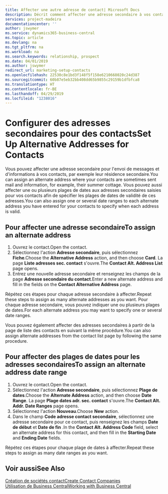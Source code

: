 ```yaml
---
title: Affecter une autre adresse de contact| Microsoft Docs
description: Décrit comment affecter une adresse secondaire à vos contacts ou prospects, où ils reçoivent parfois des informations.
services: project-madeira
documentationcenter: ''
author: jswymer
ms.service: dynamics365-business-central
ms.topic: article
ms.devlang: na
ms.tgt_pltfrm: na
ms.workload: na
ms.search.keywords: relationship, prospect
ms.date: 04/01/2019
ms.author: jswymer
redirect_url: marketing-setup-contacts
ms.openlocfilehash: 22530c8e1bd3f148f5f158e6210668020c24d387
ms.sourcegitcommit: 60b87e5eb32bb408dd65b9855c29159b1dfbfca8
ms.translationtype: HT
ms.contentlocale: fr-BE
ms.lasthandoff: 04/29/2019
ms.locfileid: "1238016"
---
```

# <a name="set-up-alternative-addresses-for-contacts"></a><span data-ttu-id="9a1ec-103">Configurer des adresses secondaires pour des contacts</span><span class="sxs-lookup"><span data-stu-id="9a1ec-103">Set Up Alternative Addresses for Contacts</span></span>
<span data-ttu-id="9a1ec-104">Vous pouvez affecter une adresse secondaire pour l'envoi de messages et d'informations à vos contacts, par exemple leur résidence secondaire.</span><span class="sxs-lookup"><span data-stu-id="9a1ec-104">You can assign an alternate address where your contacts are sometimes sent mail and information, for example, their summer cottage.</span></span> <span data-ttu-id="9a1ec-105">Vous pouvez aussi affecter une ou plusieurs plages de dates aux adresses secondaires saisies pour vos contacts afin de spécifier les plages de dates de validité de ces adresses.</span><span class="sxs-lookup"><span data-stu-id="9a1ec-105">You can also assign one or several date ranges to each alternate address you have entered for your contacts to specify when each address is valid.</span></span>

## <a name="to-assign-an-alternate-address"></a><span data-ttu-id="9a1ec-106">Pour affecter une adresse secondaire</span><span class="sxs-lookup"><span data-stu-id="9a1ec-106">To assign an alternate address</span></span>
1. <span data-ttu-id="9a1ec-107">Ouvrez le contact.</span><span class="sxs-lookup"><span data-stu-id="9a1ec-107">Open the contact.</span></span>
2. <span data-ttu-id="9a1ec-108">Sélectionnez l'action **Adresse secondaire**, puis sélectionnez **Fiche**.</span><span class="sxs-lookup"><span data-stu-id="9a1ec-108">Choose the **Alternative Address** action, and then choose **Card**.</span></span> <span data-ttu-id="9a1ec-109">La page **Liste adresses sec. contact** s'ouvre.</span><span class="sxs-lookup"><span data-stu-id="9a1ec-109">The **Contact Alt. Address List** page opens.</span></span>
3. <span data-ttu-id="9a1ec-110">Entrez une nouvelle adresse secondaire et renseignez les champs de la page **Adresse secondaire du contact**.</span><span class="sxs-lookup"><span data-stu-id="9a1ec-110">Enter a new alternate address and fill in the fields on the **Contact Alternative Address** page.</span></span>

<span data-ttu-id="9a1ec-111">Répétez ces étapes pour chaque adresse secondaire à affecter.</span><span class="sxs-lookup"><span data-stu-id="9a1ec-111">Repeat these steps to assign as many alternate addresses as you want.</span></span> <span data-ttu-id="9a1ec-112">Pour chaque adresse secondaire, vous pouvez indiquer une ou plusieurs plages de dates.</span><span class="sxs-lookup"><span data-stu-id="9a1ec-112">For each alternate address you may want to specify one or several date ranges.</span></span>

<span data-ttu-id="9a1ec-113">Vous pouvez également affecter des adresses secondaires à partir de la page de liste des contacts en suivant la même procédure.</span><span class="sxs-lookup"><span data-stu-id="9a1ec-113">You can also assign alternate addresses from the contact list page by following the same procedure.</span></span>

## <a name="to-assign-an-alternate-address-date-range"></a><span data-ttu-id="9a1ec-114">Pour affecter des plages de dates pour les adresses secondaires</span><span class="sxs-lookup"><span data-stu-id="9a1ec-114">To assign an alternate address date range</span></span>
1. <span data-ttu-id="9a1ec-115">Ouvrez le contact.</span><span class="sxs-lookup"><span data-stu-id="9a1ec-115">Open the contact.</span></span>
2. <span data-ttu-id="9a1ec-116">Sélectionnez l'action **Adresse secondaire**, puis sélectionnez **Plage de dates**.</span><span class="sxs-lookup"><span data-stu-id="9a1ec-116">Choose the **Alternate Address** action, and then choose **Date Range**.</span></span> <span data-ttu-id="9a1ec-117">La page **Plage dates adr. sec. contact** s'ouvre.</span><span class="sxs-lookup"><span data-stu-id="9a1ec-117">The **Contact Alt. Addr. Date Ranges** page opens.</span></span>
3. <span data-ttu-id="9a1ec-118">Sélectionnez l'action **Nouveau**.</span><span class="sxs-lookup"><span data-stu-id="9a1ec-118">Choose **New** action.</span></span>
4. <span data-ttu-id="9a1ec-119">Dans le champ **Code adresse contact secondaire**, sélectionnez une adresse secondaire pour ce contact, puis renseignez les champs **Date de début** et **Date de fin** .</span><span class="sxs-lookup"><span data-stu-id="9a1ec-119">In the **Contact Alt. Address Code** field, select an alternate address for this contact, and then fill in the **Starting Date** and **Ending Date** fields.</span></span>

<span data-ttu-id="9a1ec-120">Répétez ces étapes pour chaque plage de dates à affecter.</span><span class="sxs-lookup"><span data-stu-id="9a1ec-120">Repeat these steps to assign as many date ranges as you want.</span></span>

## <a name="see-also"></a><span data-ttu-id="9a1ec-121">Voir aussi</span><span class="sxs-lookup"><span data-stu-id="9a1ec-121">See Also</span></span>
[<span data-ttu-id="9a1ec-122">Création de sociétés contact</span><span class="sxs-lookup"><span data-stu-id="9a1ec-122">Create Contact Companies</span></span>](marketing-create-contact-companies.md)  
[<span data-ttu-id="9a1ec-123">Utilisation de Business Central</span><span class="sxs-lookup"><span data-stu-id="9a1ec-123">Working with Business Central</span></span>](ui-work-product.md)
